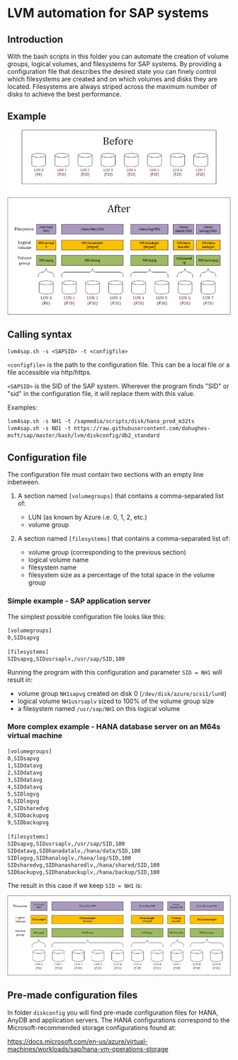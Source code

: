 # LVM automation for SAP systems
## Introduction
With the bash scripts in this folder you can automate the creation of volume groups, logical volumes, and filesystems for SAP systems. By providing a configuration file that describes the desired state you can finely control which filesystems are created and on which volumes and disks they are located. Filesystems are always striped across the maximum number of disks to achieve the best performance.

## Example

![Alt](lvm4sap.png "lvm4sap")

## Calling syntax
~~~~
lvm4sap.sh -s <SAPSID> -t <configfile>
~~~~

`<configfile>` is the path to the configuration file. This can be a local file or a file accessible via http/https.

`<SAPSID>` is the SID of the SAP system. Wherever the program finds "SID" or "sid" in the configuration file, it will replace them with this value.

Examples:
~~~~
lvm4sap.sh -s NH1 -t /sapmedia/scripts/disk/hana_prod_m32ts
lvm4sap.sh -s ND1 -t https://raw.githubusercontent.com/dohughes-msft/sap/master/bash/lvm/diskconfig/db2_standard
~~~~

## Configuration file
The configuration file must contain two sections with an empty line inbetween.

1. A section named `[volumegroups]` that contains a comma-separated list of:
    * LUN (as known by Azure i.e. 0, 1, 2, etc.)
    * volume group

2. A section named `[filesystems]` that contains a comma-separated list of:
    * volume group (corresponding to the previous section)
    * logical volume name
    * filesystem name
    * filesystem size as a percentage of the total space in the volume group

### Simple example - SAP application server
The simplest possible configuration file looks like this:

~~~~
[volumegroups]
0,SIDsapvg

[filesystems]
SIDsapvg,SIDusrsaplv,/usr/sap/SID,100
~~~~

Running the program with this configuration and parameter `SID = NH1` will result in:

* volume group `NH1sapvg` created on disk 0 (`/dev/disk/azure/scsi1/lun0`)
* logical volume `NH1usrsaplv` sized to 100% of the volume group size
* a filesystem named `/usr/sap/NH1` on this logical volume

### More complex example - HANA database server on an M64s virtual machine

~~~~
[volumegroups]
0,SIDsapvg
1,SIDdatavg
2,SIDdatavg
3,SIDdatavg
4,SIDdatavg
5,SIDlogvg
6,SIDlogvg
7,SIDsharedvg
8,SIDbackupvg
9,SIDbackupvg

[filesystems]
SIDsapvg,SIDusrsaplv,/usr/sap/SID,100
SIDdatavg,SIDhanadatalv,/hana/data/SID,100
SIDlogvg,SIDhanaloglv,/hana/log/SID,100
SIDsharedvg,SIDhanasharedlv,/hana/shared/SID,100
SIDbackupvg,SIDhanabackuplv,/hana/backup/SID,100
~~~~

The result in this case if we keep `SID = NH1` is:

![Alt](m64s.png "M64s disk configuration")

## Pre-made configuration files
In folder `diskconfig` you will find pre-made configuration files for HANA, AnyDB and application servers. The HANA configurations correspond to the Microsoft-recommended storage configurations found at:

https://docs.microsoft.com/en-us/azure/virtual-machines/workloads/sap/hana-vm-operations-storage